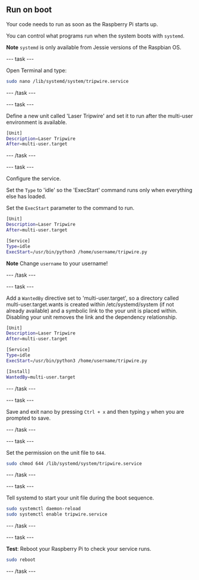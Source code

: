 ## Run on boot

Your code needs to run as soon as the Raspberry Pi starts up. 

You can control what programs run when the system boots with `systemd`.

**Note** `systemd` is only available from Jessie versions of the Raspbian OS.

--- task ---

Open Terminal and type:

```bash
sudo nano /lib/systemd/system/tripwire.service
```

--- /task ---

--- task ---

Define a new unit called 'Laser Tripwire' and set it to run after the multi-user environment is available. 

```bash
[Unit]
Description=Laser Tripwire
After=multi-user.target
```

--- /task ---

--- task ---

Configure the service.

Set the `Type` to 'idle' so the 'ExecStart' command runs only when everything else has loaded.

Set the `ExecStart` parameter to the command to run.

```bash
[Unit]
Description=Laser Tripwire
After=multi-user.target

[Service]
Type=idle
ExecStart=/usr/bin/python3 /home/username/tripwire.py
```

**Note** Change `username` to your username!

--- /task ---

--- task ---

Add a `WantedBy` directive set to 'multi-user.target', so a directory called multi-user.target.wants is created within /etc/systemd/system (if not already available) and a symbolic link to the your unit is placed within. Disabling your unit removes the link and the dependency relationship.

```bash
[Unit]
Description=Laser Tripwire
After=multi-user.target

[Service]
Type=idle
ExecStart=/usr/bin/python3 /home/username/tripwire.py

[Install]
WantedBy=multi-user.target
```
--- /task ---

--- task ---

Save and exit nano by pressing `Ctrl + x` and then typing `y` when you are prompted to save.

--- /task ---

--- task ---

Set the permission on the unit file to `644`.

```bash
sudo chmod 644 /lib/systemd/system/tripwire.service
```

--- /task ---

--- task ---

Tell systemd to start your unit file during the boot sequence.

```bash
sudo systemctl daemon-reload
sudo systemctl enable tripwire.service
```

--- /task ---

--- task ---

**Test**: Reboot your Raspberry Pi to check your service runs.

```bash
sudo reboot
```

--- /task ---